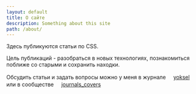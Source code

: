 ```yaml
---
layout: default
title: О сайте
description: Something about this site
path: /about/
---
```

Здесь публикуются статьи по CSS.

Цель публикаций - разобраться в новых технологиях, познакомиться поближе со старыми и сохранить находки.

Обсудить статьи и задать вопросы можно у меня в журнале <span class="i-ljuser"><a href="http://yoksel.livejournal.com/profile"><img width="16" height="16" class="i-ljuser-userhead" src="http://l-files.livejournal.net/userhead/721?v=1333628744"></a><a href="http://yoksel.livejournal.com/" class="i-ljuser-username">yoksel</a></span> или в сообществе <span class="i-ljuser"><a href="http://journals-covers.livejournal.com/profile"><img width="16" height="16" class="i-ljuser-userhead" src="http://l-stat.livejournal.com/img/community.gif?v=556?v=108.4"></a><a href="http://journals-covers.livejournal.com/" class="i-ljuser-username">journals_covers</a></span>
